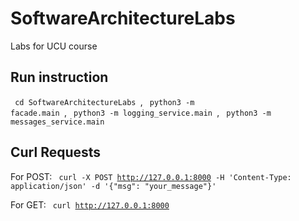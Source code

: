 # SoftwareArchitectureLabs
Labs for UCU course

## Run instruction

<code> cd SoftwareArchitectureLabs </code>, 
<code> python3 -m facade.main </code>, 
<code> python3 -m logging_service.main </code>, 
<code> python3 -m messages_service.main </code>


## Curl Requests

For POST: <code> curl -X POST http://127.0.0.1:8000 -H 'Content-Type: application/json' -d '{"msg": "your_message"}' </code>


For GET: <code> curl http://127.0.0.1:8000 </code>